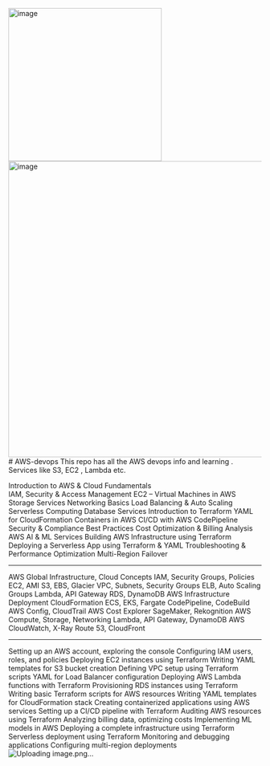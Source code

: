 <img width="305" alt="image" src="https://github.com/user-attachments/assets/f236262c-b4cc-45c4-9058-7ca6fe62a016" /><img width="590" alt="image" src="https://github.com/user-attachments/assets/d199f8bf-bd93-4611-8120-c48b0c89efa7" /># AWS-devops
This repo has all the AWS devops info and learning . Services like S3, EC2 , Lambda etc.


Introduction to AWS & Cloud Fundamentals                            
IAM, Security & Access Management
EC2 – Virtual Machines in AWS
Storage Services
Networking Basics
Load Balancing & Auto Scaling
Serverless Computing
Database Services
Introduction to Terraform
YAML for CloudFormation
Containers in AWS
CI/CD with AWS CodePipeline
Security & Compliance Best Practices
Cost Optimization & Billing Analysis
AWS AI & ML Services
Building AWS Infrastructure using Terraform
Deploying a Serverless App using Terraform & YAML
Troubleshooting & Performance Optimization
Multi-Region Failover 

---------------

AWS Global Infrastructure, Cloud Concepts
IAM, Security Groups, Policies
EC2, AMI
S3, EBS, Glacier
VPC, Subnets, Security Groups
ELB, Auto Scaling Groups
Lambda, API Gateway
RDS, DynamoDB
AWS Infrastructure Deployment
CloudFormation
ECS, EKS, Fargate
CodePipeline, CodeBuild
AWS Config, CloudTrail
AWS Cost Explorer
SageMaker, Rekognition
AWS Compute, Storage, Networking
Lambda, API Gateway, DynamoDB
AWS CloudWatch, X-Ray
Route 53, CloudFront


-------------------

Setting up an AWS account, exploring the console
Configuring IAM users, roles, and policies
Deploying EC2 instances using Terraform
Writing YAML templates for S3 bucket creation
Defining VPC setup using Terraform scripts
YAML for Load Balancer configuration
Deploying AWS Lambda functions with Terraform
Provisioning RDS instances using Terraform
Writing basic Terraform scripts for AWS resources
Writing YAML templates for CloudFormation stack
Creating containerized applications using AWS services
Setting up a CI/CD pipeline with Terraform
Auditing AWS resources using Terraform
Analyzing billing data, optimizing costs
Implementing ML models in AWS
Deploying a complete infrastructure using Terraform
Serverless deployment using Terraform
Monitoring and debugging applications
Configuring multi-region deployments![Uploading image.png…]()






